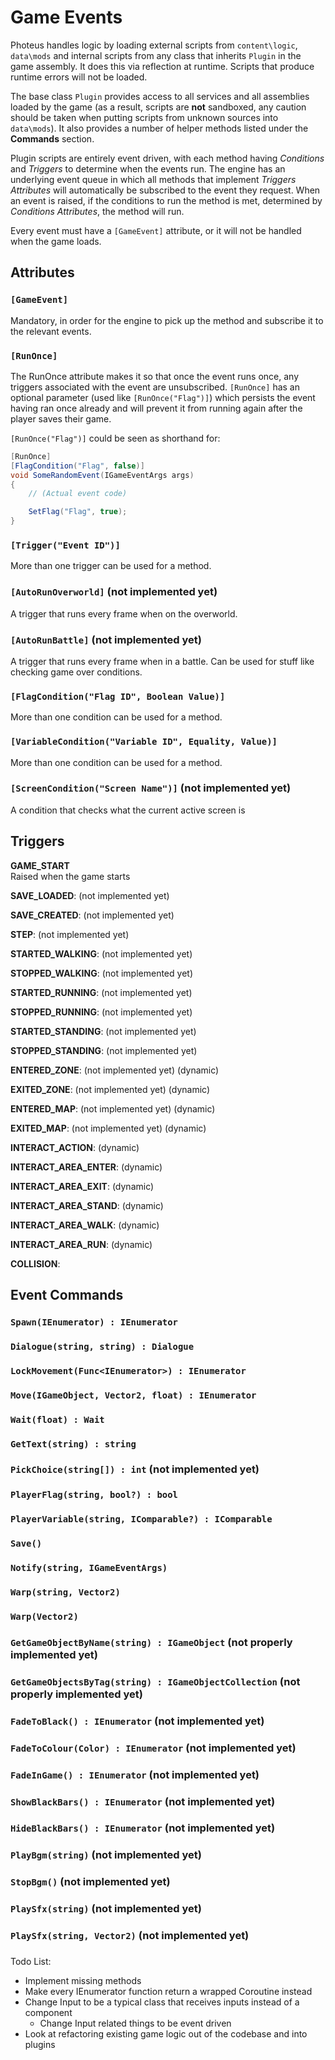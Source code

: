 # Game Events

Photeus handles logic by loading external scripts from `content\logic`, `data\mods` and internal scripts from any class that inherits `Plugin` in the game assembly. It does this via reflection at runtime. Scripts that produce runtime errors will not be loaded.

The base class `Plugin` provides access to all services and all assemblies loaded by the game (as a result, scripts are **not** sandboxed, any caution should be taken when putting scripts from unknown sources into `data\mods`). It also provides a number of helper methods listed under the **Commands** section.

Plugin scripts are entirely event driven, with each method having *Conditions* and *Triggers* to determine when the events run. The engine has an underlying event queue in which all methods that implement *Triggers Attributes* will automatically be subscribed to the event they request. When an event is raised, if the conditions to run the method is met, determined by *Conditions Attributes*, the method will run. 

Every event must have a `[GameEvent]` attribute, or it will not be handled when the game loads.

## Attributes

### `[GameEvent]`

Mandatory, in order for the engine to pick up the method and subscribe it to the relevant events.

### `[RunOnce]`

The RunOnce attribute makes it so that once the event runs once, any triggers associated with the event are unsubscribed. `[RunOnce]` has an optional parameter (used like `[RunOnce("Flag")]`) which persists the event having ran once already and will prevent it from running again after the player saves their game.

`[RunOnce("Flag")]` could be seen as shorthand for:

```csharp
[RunOnce]
[FlagCondition("Flag", false)]
void SomeRandomEvent(IGameEventArgs args) 
{
    // (Actual event code)

    SetFlag("Flag", true);
}
```

### `[Trigger("Event ID")]`

More than one trigger can be used for a method.

### `[AutoRunOverworld]` (not implemented yet)

A trigger that runs every frame when on the overworld.

### `[AutoRunBattle]` (not implemented yet)

A trigger that runs every frame when in a battle. Can be used for stuff like checking game over conditions.

### `[FlagCondition("Flag ID", Boolean Value)]`

More than one condition can be used for a method.

### `[VariableCondition("Variable ID", Equality, Value)]`

More than one condition can be used for a method.

### `[ScreenCondition("Screen Name")]` (not implemented yet)

A condition that checks what the current active screen is

## Triggers

**GAME_START**  
Raised when the game starts

**SAVE_LOADED**: (not implemented yet)


**SAVE_CREATED**: (not implemented yet)


**STEP**: (not implemented yet)


**STARTED_WALKING**: (not implemented yet)


**STOPPED_WALKING**: (not implemented yet)


**STARTED_RUNNING**: (not implemented yet)


**STOPPED_RUNNING**: (not implemented yet)


**STARTED_STANDING**: (not implemented yet)


**STOPPED_STANDING**: (not implemented yet)


**ENTERED_ZONE**: (not implemented yet) (dynamic)


**EXITED_ZONE**: (not implemented yet) (dynamic)


**ENTERED_MAP**: (not implemented yet) (dynamic)


**EXITED_MAP**: (not implemented yet) (dynamic)


**INTERACT_ACTION**: (dynamic)


**INTERACT_AREA_ENTER**: (dynamic)


**INTERACT_AREA_EXIT**: (dynamic)


**INTERACT_AREA_STAND**: (dynamic)


**INTERACT_AREA_WALK**: (dynamic)


**INTERACT_AREA_RUN**: (dynamic)


**COLLISION**:


## Event Commands

### `Spawn(IEnumerator) : IEnumerator`

### `Dialogue(string, string) : Dialogue`

### `LockMovement(Func<IEnumerator>) : IEnumerator`

### `Move(IGameObject, Vector2, float) : IEnumerator`

### `Wait(float) : Wait`

### `GetText(string) : string`

### `PickChoice(string[]) : int` (not implemented yet)

### `PlayerFlag(string, bool?) : bool`

### `PlayerVariable(string, IComparable?) : IComparable`

### `Save()`

### `Notify(string, IGameEventArgs)`

### `Warp(string, Vector2)`

### `Warp(Vector2)`

### `GetGameObjectByName(string) : IGameObject` (not properly implemented yet)

### `GetGameObjectsByTag(string) : IGameObjectCollection` (not properly implemented yet)

### `FadeToBlack() : IEnumerator` (not implemented yet)

### `FadeToColour(Color) : IEnumerator` (not implemented yet)

### `FadeInGame() : IEnumerator` (not implemented yet)

### `ShowBlackBars() : IEnumerator` (not implemented yet)

### `HideBlackBars() : IEnumerator` (not implemented yet)

### `PlayBgm(string)` (not implemented yet)

### `StopBgm()` (not implemented yet)

### `PlaySfx(string)` (not implemented yet)

### `PlaySfx(string, Vector2)` (not implemented yet)

### 



Todo List:
- Implement missing methods
- Make every IEnumerator function return a wrapped Coroutine instead
- Change Input to be a typical class that receives inputs instead of a component
    - Change Input related things to be event driven
- Look at refactoring existing game logic out of the codebase and into plugins
